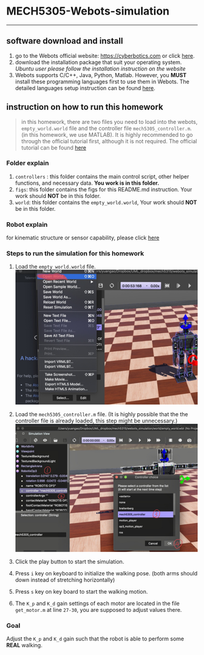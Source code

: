 # MECH5305-Webots-simulation
---
## software download and install
1. go to the Webots official website: https://cyberbotics.com or click [here](https://cyberbotics.com).
2. download the installation package that suit your operating system. *Ubuntu user please follow the installation instruction on the website*
3. Webots supports C/C++, Java, Python, Matlab. However, you **MUST** install these programming languages first to use them in Webots. The detailed languages setup instruction can be found [here](https://cyberbotics.com/doc/guide/language-setup).  

## instruction on how to run this homework
>in this homework, there are two files you need to load into the webots, `empty_world.world` file and the controller file `mech5305_controller.m`. (in this homework, we use MATLAB).
It is highly recommended to go through the official tutorial first, although it is not required. The official tutorial can be found [here](https://cyberbotics.com/doc/guide/tutorials)

### Folder explain
1. `controllers` : this folder contains the main control script, other helper functions, and necessary data. **You work is in this folder.**
2. `figs`: this folder contains the figs for this README.md instruction. Your work should **NOT** be in this folder.
3. `world`: this folder contains the `empty_world.world`, Your work should **NOT** be in this folder.

### Robot explain
for kinematic structure or sensor capability, please click [here](https://cyberbotics.com/doc/guide/robotis-op3)

### Steps to run the simulation for this homework
1. Load the  `empty_world.world` file.
![](figs/how_to_load_world_file.JPG)

2. Load the `mech5305_controller.m` file. (It is highly possible that the the controller file is already loaded, this step might be unnecessary.)
![](figs/how_to_load_controller1.JPG)
3. Click the play button to start the simulation.

4. Press `i` key on keyboard to initialize the walking pose. (both arms should down instead of stretching horizontally)

5. Press `s` key on key board to start the walking motion.

6. The `K_p` and `K_d` gain settings of each motor are located in the file `get_motor.m` at line `27-30`, you are supposed to adjust values there.

### Goal
Adjust the `K_p` and `K_d` gain such that the robot is able to perform some **REAL** walking.
